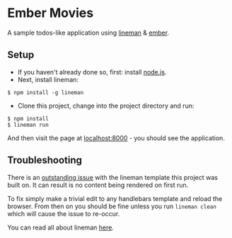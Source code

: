 # Ember Movies

A sample todos-like application using [lineman](https://github.com/testdouble/lineman)
& [ember](http://emberjs.com).

## Setup
* If you haven't already done so, first: install [node.js](http://nodejs.org).
* Next, install lineman:

`$ npm install -g lineman`

* Clone this project, change into the project directory and run:

```
$ npm install
$ lineman run
```

And then visit the page at [localhost:8000](http://localhost:8000) - you should see the application.

## Troubleshooting

There is an [outstanding issue](https://github.com/searls/lineman-ember-template/issues/2)
with the lineman template this project was built on. It can result is no content being rendered on first run.

To fix simply make a trivial edit to any handlebars template and reload the browser. From then on you
should be fine unless you run `lineman clean` which will cause the issue to re-occur.

You can read all about lineman [here](https://github.com/testdouble/lineman).

